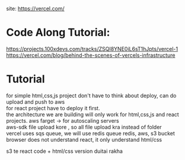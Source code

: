 site: https://vercel.com/
# Code Along Tutorial: 
https://projects.100xdevs.com/tracks/ZSQI8YNE0iL6sT1hJpts/vercel-1  
https://vercel.com/blog/behind-the-scenes-of-vercels-infrastructure

# Tutorial
for simple html,css,js project don't have to think about deploy, can do upload and push to aws  
for react project have to deploy it first.  
the architecture we are building will only work for html,css,js and react projects. 
aws farget -> for autoscaling servers  
aws-sdk file upload kore , so all file upload kra instead of folder  
vercel uses sqs queue, we will use redis queue
redis, aws, s3 bucket  
browser does not understand react, it only understand html/css

s3 te react code + html/css version duitai rakha  